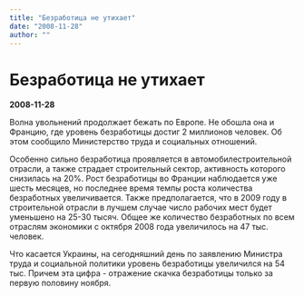 ```yaml
---
title: "Безработица не утихает"
date: "2008-11-28"
author: ""
---
```


# Безработица не утихает

**2008-11-28** 

Волна увольнений продолжает бежать по Европе. Не обошла она и Францию, где уровень безработицы достиг 2 миллионов человек. Об этом сообщило Министерство труда и социальных отношений.

Особенно сильно безработица проявляется в автомобилестроительной отрасли, а также страдает строительный сектор, активность которого снизилась на 20%. Рост безработицы во Франции наблюдается уже шесть месяцев, но последнее время темпы роста количества безработных увеличивается. Также предполагается, что в 2009 году в строительной отрасли в лучшем случае число рабочих мест будет уменьшено на 25-30 тысяч. Общее же количество безработных по всем отраслям экономики с октября 2008 года увеличилось на 47 тыс. человек.

Что касается Украины, на сегодняшний день по заявлению Министра труда и социальной политики уровень безработицы увеличился на 54 тыс. Причем эта цифра - отражение скачка безработицы только за первую половину ноября.
